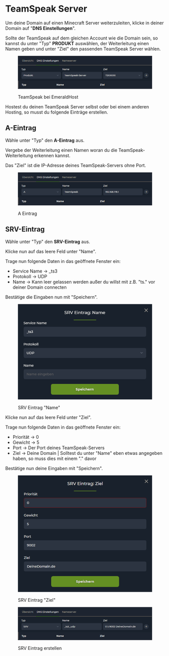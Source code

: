 # TeamSpeak Server

Um deine Domain auf einen Minecraft Server weiterzuleiten, klicke in deiner Domain auf "**DNS Einstellungen**".

Sollte der TeamSpeak auf dem gleichen Account wie die Domain sein, so kannst du unter "Typ" **PRODUKT** auswählen, der Weiterleitung einen Namen geben und unter "Ziel" den passenden TeamSpeak Server wählen.

<figure><img src="../../assets/Ts-Produkt.png" alt=""><figcaption><p>TeamSpeak bei EmeraldHost</p></figcaption></figure>

Hostest du deinen TeamSpeak Server selbst oder bei einem anderen Hosting, so musst du folgende Einträge erstellen.&#x20;

## A-Eintrag

Wähle unter "Typ" den **A-Eintrag** aus.

Vergebe der Weiterleitung einen Namen woran du die TeamSpeak-Weiterleitung erkennen kannst.

Das "Ziel" ist die IP-Adresse deines TeamSpeak-Servers ohne Port.

<figure><img src="../../assets/A-Eintrag-TS.png" alt=""><figcaption><p>A Eintrag</p></figcaption></figure>

## SRV-Eintrag

Wähle unter "Typ" den **SRV-Eintrag** aus.

Klicke nun auf das leere Feld unter "Name".&#x20;

Trage nun folgende Daten in das geöffnete Fenster ein:

* Service Name -> \_ts3
* Protokoll -> UDP
* Name -> Kann leer gelassen werden außer du willst mit z.B. "ts." vor deiner Domain connecten

Bestätige die Eingaben nun mit "Speichern".

<figure><img src="../../assets/SRV-01.png" alt=""><figcaption><p>SRV Eintrag "Name"</p></figcaption></figure>

Klicke nun auf das leere Feld unter "Ziel".&#x20;

Trage nun folgende Daten in das geöffnete Fenster ein:

* Priorität -> 0
* Gewicht -> 5
* Port -> Der Port deines TeamSpeak-Servers
* Ziel -> Deine Domain | Solltest du unter "Name" eben etwas angegeben haben, so muss dies mit einem "." davor

Bestätige nun deine Eingaben mit "Speichern".

<figure><img src="../../assets/SRV-02.png" alt=""><figcaption><p>SRV Eintrag "Ziel"</p></figcaption></figure>

<figure><img src="../../assets/SRV-03.png" alt=""><figcaption><p>SRV Eintrag erstellen</p></figcaption></figure>
